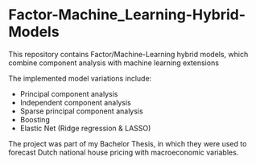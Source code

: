 # Factor-Machine_Learning-Hybrid-Models
This repository contains Factor/Machine-Learning hybrid models, which combine component analysis with machine learning extensions

The implemented model variations include:
- Principal component analysis
- Independent component analysis
- Sparse principal component analysis
- Boosting
- Elastic Net (Ridge regression & LASSO)

The project was part of my Bachelor Thesis, in which they were used to forecast Dutch national house pricing with macroeconomic variables. 
